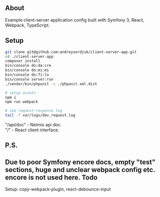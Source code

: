About
-----
Example client-server application config built with Symfony 3, React, Webpack, TypeScript.

Setup
-----
```bash
git clone git@github.com:andreyserdjuk/client-server-app.git
cd ./client-server-app
composer install
bin/console do:da:cre
bin/console do:mi:mi
bin/console do:fi:lo
bin/console server:run
./vendor/bin/phpunit -c ./phpunit.xml.dist

# setup assets
npm i
npm run webpack

# see request-response log
tail -f var/logs/dev_request.log
```
"/api/doc" - Nelmio api doc.  
"/" - React client interface.

P.S.
----
Due to poor Symfony encore docs, empty "test" sections, 
huge and unclear webpack config etc. encore is not used here.
Todo
----
Setup: copy-webpack-plugin, react-debounce-input
